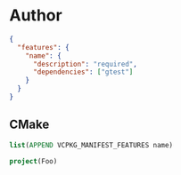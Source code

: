 # Author

```json
{
  "features": {
    "name": {
      "description": "required",
      "dependencies": ["gtest"]
    }
  }
}
```

## CMake

```cmake
list(APPEND VCPKG_MANIFEST_FEATURES name)

project(Foo)
```
